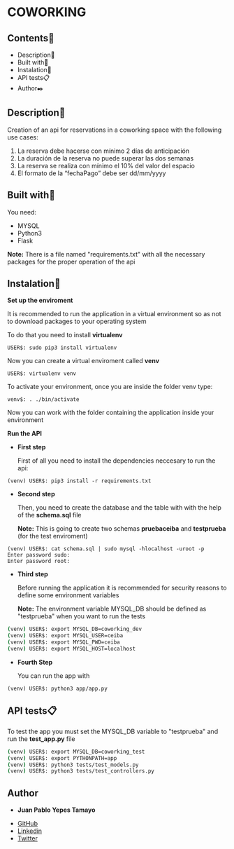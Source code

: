# COWORKING

## Contents:open_file_folder:

- Description:newspaper:
- Built with:hammer:
- Instalation:wrench:
- API tests:clipboard:
- Author:black_nib:

## Description:newspaper:

Creation of an api for reservations in a coworking space with the following use cases:

1. La reserva debe hacerse con mínimo 2 días de anticipación
2. La duración de la reserva no puede superar las dos semanas
3. La reserva se realiza con mínimo el 10% del valor del espacio
4. El formato de la “fechaPago” debe ser dd/mm/yyyy

## Built with:hammer:

You need:

- MYSQL
- Python3
- Flask

**Note:** There is a file named "requirements.txt" with all the necessary packages for the proper operation of the api

## Instalation:wrench:

**Set up the enviroment**

It is recommended to run the application in a virtual environment so as not to download packages to your operating system

To do that you need to install **virtualenv**

`USER$: sudo pip3 install virtualenv`

Now you can create a virtual enviroment called **venv**

`USER$: virtualenv venv`

To activate your environment, once you are inside the folder venv type:

`venv$: . ./bin/activate`

Now you can work with the folder containing the application inside your environment

**Run the API**

- **First step**

  First of all you need to install the dependencies neccesary to run the api:

```
(venv) USER$: pip3 install -r requirements.txt
```

- **Second step**

  Then, you need to create the database and the table with with the help of the **schema.sql** file

  **Note:** This is going to create two schemas **pruebaceiba** and **testprueba** (for the test enviroment)

```
(venv) USER$: cat schema.sql | sudo mysql -hlocalhost -uroot -p
Enter password sudo:
Enter password root:
```

* **Third step**

  Before running the application it is recommended for security reasons to define some environment variables

  **Note:** The environment variable MYSQL_DB should be defined as "testprueba" when you want to run the tests

```bash
(venv) USER$: export MYSQL_DB=coworking_dev
(venv) USER$: export MYSQL_USER=ceiba
(venv) USER$: export MYSQL_PWD=ceiba
(venv) USER$: export MYSQL_HOST=localhost
```

* **Fourth Step**

  You can run the app with

```
(venv) USER$: python3 app/app.py
```

## API tests:clipboard:

To test the app you must set the MYSQL_DB variable to "testprueba" and run the **test_app.py** file

```bash
(venv) USER$: export MYSQL_DB=coworking_test
(venv) USER$: export PYTHONPATH=app
(venv) USER$: python3 tests/test_models.py
(venv) USER$: python3 tests/test_controllers.py
```

## Author

* **Juan Pablo Yepes Tamayo**

- [GitHub](https://github.com/PabloYepes27)
- [Linkedin](https://www.linkedin.com/in/pabloyepes27)
- [Twitter](https://twitter.com/pabloyepes27)
